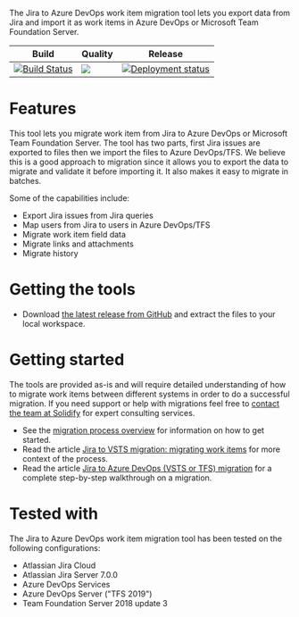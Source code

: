 The Jira to Azure DevOps work item migration tool lets you export data from Jira and import it as work items in Azure DevOps or Microsoft Team Foundation Server.

|Build|Quality|Release|
|---|---|---|
|[![Build Status](https://dev.azure.com/solidify/OSS/_apis/build/status/jira-azuredevops-migrator?branchName=master)](https://dev.azure.com/solidify/OSS/_build?definitionId=50)|[![](https://sonarcloud.io/api/project_badges/measure?project=jira-azuredevops-migrator&metric=alert_status)](https://sonarcloud.io/dashboard?id=jira-azuredevops-migrator)|[![Deployment status](https://vsrm.dev.azure.com/solidify/_apis/public/Release/badge/9d04c453-c16d-4cd5-aadd-4162a63d5df5/4/17)](https://dev.azure.com/solidify/OSS/_release?definitionId=4)|

# Features

This tool lets you migrate work item from Jira to Azure DevOps or Microsoft Team Foundation Server. The tool has two parts, first Jira issues are exported to files then we import the files to Azure DevOps/TFS. We believe this is a good approach to migration since it allows you to export the data to migrate and validate it before importing it. It also makes it easy to migrate in batches.

Some of the capabilities include:

- Export Jira issues from Jira queries
- Map users from Jira to users in Azure DevOps/TFS
- Migrate work item field data
- Migrate links and attachments
- Migrate history

# Getting the tools

* Download [the latest release from GitHub](https://github.com/solidify/jira-azuredevops-migrator/releases) and extract the files to your local workspace.

# Getting started

The tools are provided as-is and will require detailed understanding of how to migrate work items between different systems in order to do a successful migration. If you need support or help with migrations feel free to [contact the team at Solidify](mailto:info@solidify.se) for expert consulting services.

* See the [migration process overview](https://github.com/solidify/jira-azuredevops-migrator/blob/master/docs/overview.md) for information on how to get started.
* Read the article [Jira to VSTS migration: migrating work items](https://solidify.se/jira-to-vsts-migration-work-items/) for more context of the process.
* Read the article [Jira to Azure DevOps (VSTS or TFS) migration](https://dev.azure.com/solidify/OSS/_build?definitionId=50) for a complete step-by-step walkthrough on a migration.

# Tested with

The Jira to Azure DevOps work item migration tool has been tested on the following configurations:

- Atlassian Jira Cloud
- Atlassian Jira Server 7.0.0
- Azure DevOps Services
- Azure DevOps Server ("TFS 2019")
- Team Foundation Server 2018 update 3
